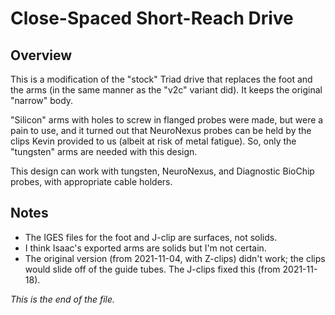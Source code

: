 # Close-Spaced Short-Reach Drive

## Overview

This is a modification of the "stock" Triad drive that replaces the foot
and the arms (in the same manner as the "v2c" variant did). It keeps the
original "narrow" body.

"Silicon" arms with holes to screw in flanged probes were made, but were a
pain to use, and it turned out that NeuroNexus probes can be held by the
clips Kevin provided to us (albeit at risk of metal fatigue). So, only the
"tungsten" arms are needed with this design.

This design can work with tungsten, NeuroNexus, and Diagnostic BioChip
probes, with appropriate cable holders.


## Notes

* The IGES files for the foot and J-clip are surfaces, not solids.
* I think Isaac's exported arms are solids but I'm not certain.
* The original version (from 2021-11-04, with Z-clips) didn't work; the
clips would slide off of the guide tubes. The J-clips fixed this (from
2021-11-18).


_This is the end of the file._
